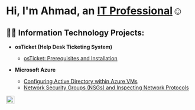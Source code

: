 <h1>Hi, I'm Ahmad, an <a href="https://linkedin.com/in/ahmad-spain-801759313/">IT Professional</a>☺</h1>

<h2>👨‍💻 Information Technology Projects:</h2>

- <b>osTicket (Help Desk Ticketing System)</b>
  - [osTicket: Prerequisites and Installation](https://github.com/ahmadspain/osticket-prereqs)

- <b>Microsoft Azure</b>
  - [Configuring Active Directory within Azure VMs](https://github.com/ahmadspain/configure-ad)
  - [Network Security Groups (NSGs) and Inspecting Network Protocols](https://github.com/ahmadspain/azure-network-protocols)

[<img align="left" alt="Ahmad | LinkedIn" width="22px" src="https://cdn.jsdelivr.net/npm/simple-icons@v3/icons/linkedin.svg" />][linkedin]

[linkedin]: https://linkedin.com/in/ahmadspain
